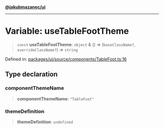 [**@jakubmazanec/ui**](../README.md)

---

# Variable: useTableFootTheme

> `const` **useTableFootTheme**: `object` & () => (`baseClassName?`, `overrideClassName?`) =>
> `string`

Defined in:
[packages/ui/source/components/TableFoot.ts:16](https://github.com/jakubmazanec/tools/blob/a9ba87d349a220bbed24d161794f90a6ba6009e5/packages/ui/source/components/TableFoot.ts#L16)

## Type declaration

### componentThemeName

> **componentThemeName**: `"TableFoot"`

### themeDefinition

> **themeDefinition**: `undefined`
